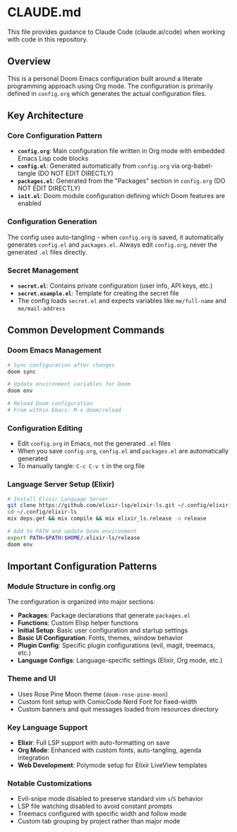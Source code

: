 # CLAUDE.md

This file provides guidance to Claude Code (claude.ai/code) when working with code in this repository.

## Overview

This is a personal Doom Emacs configuration built around a literate programming approach using Org mode. The configuration is primarily defined in `config.org` which generates the actual configuration files.

## Key Architecture

### Core Configuration Pattern
- **`config.org`**: Main configuration file written in Org mode with embedded Emacs Lisp code blocks
- **`config.el`**: Generated automatically from `config.org` via org-babel-tangle (DO NOT EDIT DIRECTLY)
- **`packages.el`**: Generated from the "Packages" section in `config.org` (DO NOT EDIT DIRECTLY) 
- **`init.el`**: Doom module configuration defining which Doom features are enabled

### Configuration Generation
The config uses auto-tangling - when `config.org` is saved, it automatically generates `config.el` and `packages.el`. Always edit `config.org`, never the generated `.el` files directly.

### Secret Management
- **`secret.el`**: Contains private configuration (user info, API keys, etc.)
- **`secret.example.el`**: Template for creating the secret file
- The config loads `secret.el` and expects variables like `me/full-name` and `me/mail-address`

## Common Development Commands

### Doom Emacs Management
```bash
# Sync configuration after changes
doom sync

# Update environment variables for Doom
doom env

# Reload Doom configuration
# From within Emacs: M-x doom/reload
```

### Configuration Editing
- Edit `config.org` in Emacs, not the generated `.el` files
- When you save `config.org`, `config.el` and `packages.el` are automatically generated
- To manually tangle: `C-c C-v t` in the org file

### Language Server Setup (Elixir)
```bash
# Install Elixir Language Server
git clone https://github.com/elixir-lsp/elixir-ls.git ~/.config/elixir-ls
cd ~/.config/elixir-ls
mix deps.get && mix compile && mix elixir_ls.release -o release

# Add to PATH and update Doom environment
export PATH=$PATH:$HOME/.elixir-ls/release
doom env
```

## Important Configuration Patterns

### Module Structure in config.org
The configuration is organized into major sections:
- **Packages**: Package declarations that generate `packages.el`
- **Functions**: Custom Elisp helper functions
- **Initial Setup**: Basic user configuration and startup settings
- **Basic UI Configuration**: Fonts, themes, window behavior
- **Plugin Config**: Specific plugin configurations (evil, magit, treemacs, etc.)
- **Language Configs**: Language-specific settings (Elixir, Org mode, etc.)

### Theme and UI
- Uses Rose Pine Moon theme (`doom-rose-pine-moon`)
- Custom font setup with ComicCode Nerd Font for fixed-width
- Custom banners and quit messages loaded from resources directory

### Key Language Support
- **Elixir**: Full LSP support with auto-formatting on save
- **Org Mode**: Enhanced with custom fonts, auto-tangling, agenda integration
- **Web Development**: Polymode setup for Elixir LiveView templates

### Notable Customizations
- Evil-snipe mode disabled to preserve standard vim `s`/`S` behavior
- LSP file watching disabled to avoid constant prompts
- Treemacs configured with specific width and follow mode
- Custom tab grouping by project rather than major mode